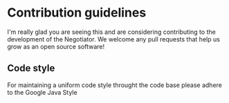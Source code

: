 # Contribution guidelines
I'm really glad you are seeing this and are considering contributing to the development of the Negotiator.
We welcome any pull requests that help us grow as an open source software!
## Code style
For maintaining a uniform code style throught the code base please adhere to the Google Java Style
